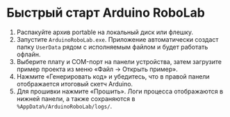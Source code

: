 # Быстрый старт Arduino RoboLab

1. Распакуйте архив portable на локальный диск или флешку.
2. Запустите `ArduinoRoboLab.exe`. Приложение автоматически создаст папку `UserData` рядом с исполняемым
   файлом и будет работать офлайн.
3. Выберите плату и COM-порт на панели устройства, затем загрузите пример проекта из меню «Файл → Открыть
   пример».
4. Нажмите «Генерировать код» и убедитесь, что в правой панели отображается итоговый скетч Arduino.
5. Для прошивки нажмите «Прошить». Логи процесса отображаются в нижней панели, а также сохраняются в
   `%AppData%/ArduinoRoboLab/logs/`.
